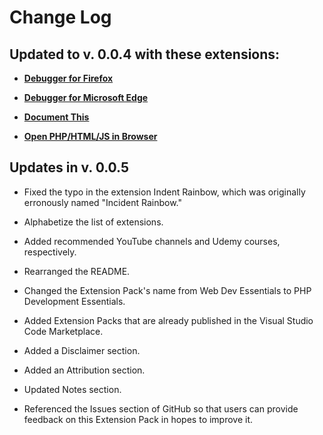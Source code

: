 # Change Log

## Updated to v. 0.0.4 with these extensions:

* [**Debugger for Firefox**](https://marketplace.visualstudio.com/items?itemName=firefox-devtools.vscode-firefox-debug)

* [**Debugger for Microsoft Edge**](https://marketplace.visualstudio.com/items?itemName=msjsdiag.debugger-for-edge)

* [**Document This**](https://marketplace.visualstudio.com/items?itemName=oouo-diogo-perdigao.docthis)

* [**Open PHP/HTML/JS in Browser**](https://marketplace.visualstudio.com/items?itemName=PrimaFuture.open-php-html-js-in-browser)

## Updates in v. 0.0.5

* Fixed the typo in the extension Indent Rainbow, which was originally erronously named "Incident Rainbow."

* Alphabetize the list of extensions.

* Added recommended YouTube channels and Udemy courses, respectively.

* Rearranged the README.

* Changed the Extension Pack's name from Web Dev Essentials to PHP Development Essentials.

* Added Extension Packs that are already published in the Visual Studio Code Marketplace.

* Added a Disclaimer section.

* Added an Attribution section.

* Updated Notes section.

* Referenced the Issues section of GitHub so that users can provide feedback on this Extension Pack in hopes to improve it.

